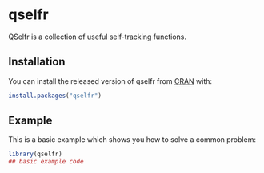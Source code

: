 
# qselfr

<!-- badges: start -->
<!-- badges: end -->

QSelfr is a collection of useful self-tracking functions.

## Installation

You can install the released version of qselfr from [CRAN](https://CRAN.R-project.org) with:

``` r
install.packages("qselfr")
```

## Example

This is a basic example which shows you how to solve a common problem:

``` r
library(qselfr)
## basic example code
```

